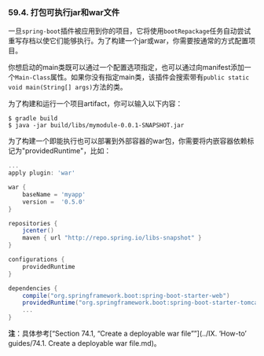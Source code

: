 ### 59.4. 打包可执行jar和war文件

一旦`spring-boot`插件被应用到你的项目，它将使用`bootRepackage`任务自动尝试重写存档以使它们能够执行。为了构建一个jar或war，你需要按通常的方式配置项目。

你想启动的main类既可以通过一个配置选项指定，也可以通过向manifest添加一个`Main-Class`属性。如果你没有指定main类，该插件会搜索带有`public static void main(String[] args)`方法的类。

为了构建和运行一个项目artifact，你可以输入以下内容：
```shell
$ gradle build
$ java -jar build/libs/mymodule-0.0.1-SNAPSHOT.jar
```
为了构建一个即能执行也可以部署到外部容器的war包，你需要将内嵌容器依赖标记为"providedRuntime"，比如：
```gradle
...
apply plugin: 'war'

war {
    baseName = 'myapp'
    version =  '0.5.0'
}

repositories {
    jcenter()
    maven { url "http://repo.spring.io/libs-snapshot" }
}

configurations {
    providedRuntime
}

dependencies {
    compile("org.springframework.boot:spring-boot-starter-web")
    providedRuntime("org.springframework.boot:spring-boot-starter-tomcat")
    ...
}
```
**注**：具体参考[“Section 74.1, “Create a deployable war file””](../IX. ‘How-to’ guides/74.1. Create a deployable war file.md)。
